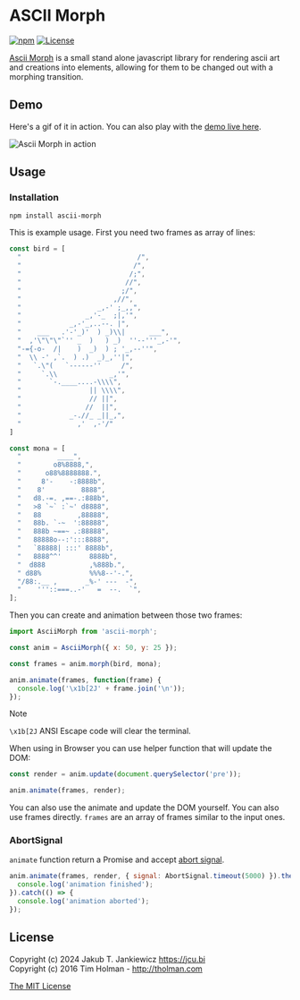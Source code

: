 # ASCII Morph

[![npm](https://img.shields.io/badge/npm-0.2.2-blue.svg)](https://www.npmjs.com/package/ascii-morph)
[![License](https://img.shields.io/badge/License-MIT-orange.svg)](https://opensource.org/license/MIT)

[Ascii Morph](https://github.com/jcubic/ascii-morph) is a small stand alone javascript library for rendering ascii art and creations into elements, allowing for them to be changed out with a morphing transition.

## Demo
Here's a gif of it in action. You can also play with the [demo live here](https://codepen.io/jcubic/pen/dyxXdLE).

![Ascii Morph in action](https://s3.amazonaws.com/tholman.com/static-assets/ascii-morph-demo.gif)

## Usage

### Installation

```
npm install ascii-morph
```

This is example usage. First you need two frames as array of lines:

```javascript
const bird = [
  "                             /",
  "                            /",
  "                           /;",
  "                          //",
  "                         ;/",
  "                       ,//",
  "                   _,-' ;_,,",
  "                _,'-_  ;|,'",
  "            _,-'_,..--. |",
  "    ___   .'-'_)'  ) _)\\|      ___",
  "  ,'\"\"\"`'' _  )   ) _)  ''--'''_,-'",
  "-={-o-  /|    )  _)  ) ; '_,--''",
  "  \\ -' ,`.  ) .)  _)_,''|",
  "   `.\"(   `------''     /",
  "     `.\\             _,'",
  "       `-.____....-\\\\",
  "                 || \\\\",
  "                 // ||",
  "                //  ||",
  "            _-.//_ _||_,",
  "              ,'  ,-'/"
]

const mona = [
  "         ____",
  "        o8%8888,",
  "      o88%8888888.",
  "     8'-    -:8888b",
  "    8'         8888",
  "   d8.-=. ,==-.:888b",
  "   >8 `~` :`~' d8888",
  "   88         ,88888",
  "   88b. `-~  ':88888",
  "   888b ~==~ .:88888",
  "   88888o--:':::8888",
  "   `88888| :::' 8888b",
  "   8888^^'       8888b",
  "  d888           ,%888b.",
  " d88%            %%%8--'-.",
  "/88:.__ ,       _%-' ---  -",
  "    '''::===..-'   =  --.  `",
];
```

Then you can create and animation between those two frames:

```javascript
import AsciiMorph from 'ascii-morph';

const anim = AsciiMorph({ x: 50, y: 25 });

const frames = anim.morph(bird, mona);

anim.animate(frames, function(frame) {
  console.log('\x1b[2J' + frame.join('\n'));
});
```

> [!NOTE]
> `\x1b[2J` ANSI Escape code will clear the terminal.

When using in Browser you can use helper function that will update the DOM:

```javascript
const render = anim.update(document.querySelector('pre'));

anim.animate(frames, render);
```

You can also use the animate and update the DOM yourself. You can also use frames directly.
`frames` are an array of frames similar to the input ones.

### AbortSignal

`animate` function return a Promise and accept [abort signal](https://developer.mozilla.org/en-US/docs/Web/API/AbortSignal).

```javascript
anim.animate(frames, render, { signal: AbortSignal.timeout(5000) }).then(() => {
  console.log('animation finished');
}).catch(() => {
  console.log('animation aborted');
});
```

## License

Copyright (c) 2024 Jakub T. Jankiewicz https://jcu.bi<br/>
Copyright (c) 2016 Tim Holman - http://tholman.com

[The MIT License](https://github.com/jcubic/ascii-morph/blob/master/LICENSE.md)
